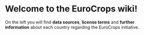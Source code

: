 # Welcome to the EuroCrops wiki!

On the left you will find **data sources**, **license terms** and **further information** about each country regarding the EuroCrops initiative.
